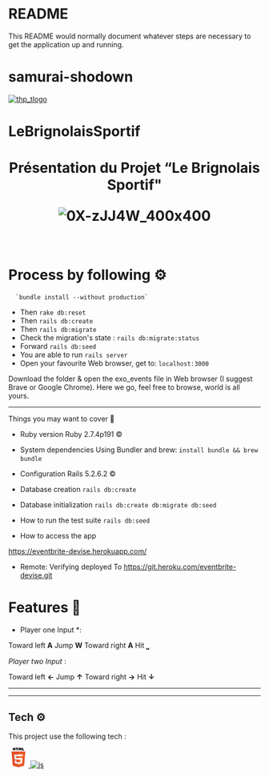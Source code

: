 # README 

This README would normally document whatever steps are necessary to get the
application up and running.

# samurai-shodown


<a href="https://www.thehackingproject.org/"><img src="https://i0.wp.com/chromebooklive.com/wp-content/uploads/2018/11/the_hacking_project_logo.png?resize=620%2C171&ssl=1" width="20%" alt="thp_tlogo"/></a>

# LeBrignolaisSportif
<h1 align ="center">
            Présentation du Projet “Le Brignolais Sportif"

![0X-zJJ4W_400x400](https://i.imgur.com/F56meSF.png)
</h1>
<br>



# Process by following ⚙️

	  `bundle install --without production`
- Then `rake db:reset`
- Then `rails db:create`
- Then `rails db:migrate`
- Check the migration's state : `rails db:migrate:status`
- Forward `rails db:seed`
- You are able to run `rails server`
- Open your favourite Web browser, get to: `localhost:3000`



Download the folder & open the exo_events file in Web browser (I suggest Brave or Google Chrome).
Here we go, feel free to browse, world is all yours.

<hr>

Things you may want to cover 📝

* Ruby version
 Ruby 2.7.4p191 ©

* System dependencies
 Using Bundler and brew:
 `install bundle && brew bundle`

* Configuration
 Rails 5.2.6.2 ©


* Database creation
 `rails db:create`

* Database initialization
 `rails db:create db:migrate db:seed`

* How to run the test suite
 `rails db:seed`
 
* How to access the app
 
 https://eventbrite-devise.herokuapp.com/ 


* Remote: Verifying deployed
  To https://git.heroku.com/eventbrite-devise.git




# Features 🧪



* Player one Input *:

Toward left  **A**
Jump   **W**
Toward right     **A**
Hit  **⎵**

*Player two Input* :  

Toward left  **←**
Jump   **↑**
Toward right     **→**
Hit **↓**



<hr>
<hr>


## Tech ⚙️

<p align="left"> This project use the following tech : <br>


<a href="https://www.w3.org/html/" target="_blank" rel="noreferrer"> <img src="https://raw.githubusercontent.com/devicons/devicon/master/icons/html5/html5-original-wordmark.svg" alt="html5" width="40" height="40"/> </a>
<a href="https://www.w3schools.com/js/" target="_blank" rel="noreferrer"> <img src="https://cdn.jsdelivr.net/gh/devicons/devicon/icons/javascript/javascript-original.svg" alt="js" width="40" height="40"/> </a> </p>

